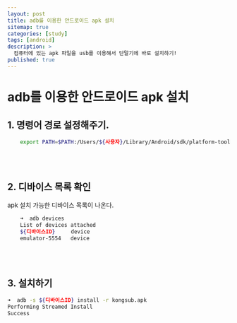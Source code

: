 ```yaml
---
layout: post
title: adb를 이용한 안드로이드 apk 설치 
sitemap: true
categories: [study]
tags: [android]
description: >
  컴퓨터에 있는 apk 파일을 usb를 이용해서 단말기에 바로 설치하기!
published: true
---
```


# adb를 이용한 안드로이드 apk 설치

## 1. 명령어 경로 설정해주기.
~~~bash
    export PATH=$PATH:/Users/${사용자}/Library/Android/sdk/platform-tools
~~~

<br>
<br>


## 2. 디바이스 목록 확인
apk 설치 가능한 디바이스 목록이 나온다. 
~~~bash
    ➜  adb devices
    List of devices attached
    ${디바이스ID}     device
    emulator-5554   device
~~~

<br>
<br>

## 3. 설치하기
~~~bash
➜  adb -s ${디바이스ID} install -r kongsub.apk 
Performing Streamed Install
Success
~~~

